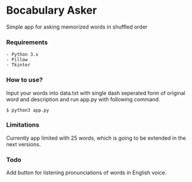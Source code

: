 # Bocabulary Asker
Simple app for asking memorized words in shuffled order

### Requirements
```
- Python 3.x
- Pillow
- Tkinter
```

### How to use? 
Input your words into data.txt with single dash seperated form of original word and description and run app.py with following command.
```
$ python3 app.py
```

### Limitations
Currently app limited with 25 words, which is going to be extended in the next versions.

### Todo
Add button for listening pronunciations of words in English voice.
